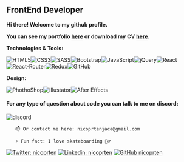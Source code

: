 <h2>FrontEnd Developer</h2>
<p><b>Hi there! Welcome to my github profile.</b></p>
<p><b>You can see my portfolio <a href="https://np-portfolio-nicoprten.vercel.app/" target="_blank">here</a> or download my CV <a href="https://github.com/nicoprten/nicoprten/files/9023274/nicolas-prtenjaca-english.pdf" target="_blank">here</a>.</b></p>



<p><b>Technologies & Tools:</b></p>


![HTML5](https://img.shields.io/badge/-HTML5-E34F26?style=flat-square&logo=html5&logoColor=white)![CSS3](https://img.shields.io/badge/-CSS3-1572B6?style=flat-square&logo=css3)![SASS](https://img.shields.io/badge/-SASS-1572B6?style=flat-square&logo=sass)![Bootstrap](https://img.shields.io/badge/-Bootstrap-563D7C?style=flat-square&logo=bootstrap)![JavaScript](https://img.shields.io/badge/-JavaScript-black?style=flat-square&logo=javascript)![jQuery](https://img.shields.io/badge/-jQuery-0769AD?style=flat-square&logo=jQuery&logoColor=white)![React](https://img.shields.io/badge/-React-181717?style=flat-square&logo=react)![React-Router](https://img.shields.io/badge/-ReactRouter-181717?style=flat-square&logo=react-router)![Redux](https://img.shields.io/badge/-Redux-181717?style=flat-square&logo=redux&color=blueviolet)![GitHub](https://img.shields.io/badge/-GitHub-181717?style=flat-square&logo=github)

<p><b>Design:</b></p>

![PhothoShop](https://img.shields.io/badge/-PhotoShop-071D34?style=flat-square&logo=Adobe-Photoshop&logoColor=54A7F8)![Illustator](https://img.shields.io/badge/-Illustrator-071D34?style=flat-square&logo=Adobe-Illustrator&logoColor=orange)![After Effects](https://img.shields.io/badge/-AfterEffects-071D34?style=flat-square&logo=Adobe-after-effects&logoColor=purple)

<h4> For any type of question about code you can talk to me on discord: </h4>

![discord](https://dcbadge.vercel.app/api/shield/374380484433674240?theme=discord-inverted)

<div align="left">
  
  <ul>
    
    📫 Or contact me here: nicoprtenjaca@gmail.com
    
    ⚡ Fun fact: I love skateboarding 🏄‍♂️
  </ul>
</div>

[![Twitter: nicoprten](https://img.shields.io/twitter/follow/nikprten?style=social)](https://twitter.com/nikprten)
[![Linkedin: nicoprten](https://img.shields.io/badge/-nicoprten-blue?style=flat-square&logo=Linkedin&logoColor=white&link=https://www.linkedin.com/in/nicoprten/)](https://www.linkedin.com/in/nicoprten/)
[![GitHub nicoprten](https://img.shields.io/github/followers/nicoprten?label=follow&style=social)](https://github.com/nicoprten)  


